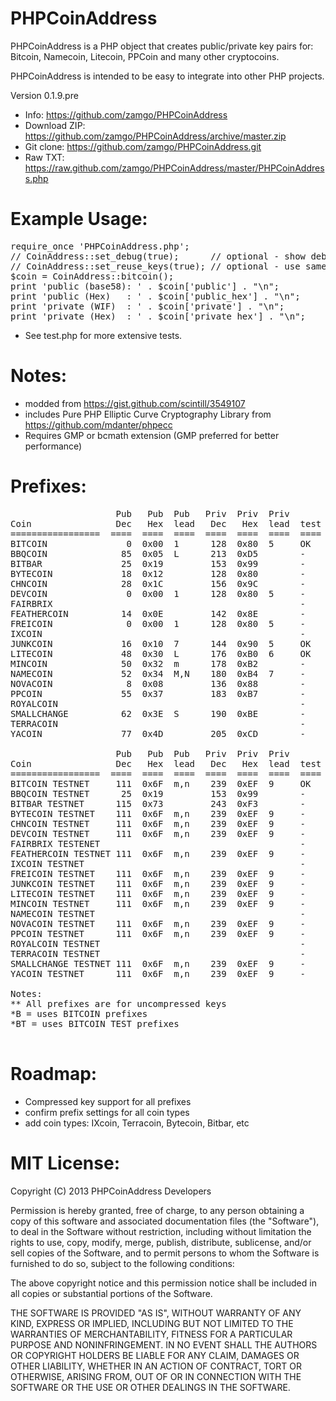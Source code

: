 PHPCoinAddress
==============
PHPCoinAddress is a PHP object that creates public/private key pairs for:
Bitcoin, Namecoin, Litecoin, PPCoin and many other cryptocoins.

PHPCoinAddress is intended to be easy to integrate into other PHP projects. 

Version 0.1.9.pre

* Info: https://github.com/zamgo/PHPCoinAddress
* Download ZIP: https://github.com/zamgo/PHPCoinAddress/archive/master.zip
* Git clone: https://github.com/zamgo/PHPCoinAddress.git
* Raw TXT: https://raw.github.com/zamgo/PHPCoinAddress/master/PHPCoinAddress.php

Example Usage:
==============
<pre>
require_once 'PHPCoinAddress.php';
// CoinAddress::set_debug(true);      // optional - show debugging messages
// CoinAddress::set_reuse_keys(true); // optional - use same key for all addresses
$coin = CoinAddress::bitcoin();  
print 'public (base58): ' . $coin['public'] . "\n";
print 'public (Hex)   : ' . $coin['public_hex'] . "\n";
print 'private (WIF)  : ' . $coin['private'] . "\n";
print 'private (Hex)  : ' . $coin['private_hex'] . "\n"; 
</pre>
* See test.php for more extensive tests.

Notes:
==============
* modded from https://gist.github.com/scintill/3549107
* includes Pure PHP Elliptic Curve Cryptography Library from https://github.com/mdanter/phpecc
* Requires GMP or bcmath extension (GMP preferred for better performance)

Prefixes:
=============
<pre>
                    Pub   Pub  Pub   Priv  Priv  Priv
Coin                Dec   Hex  lead   Dec   Hex  lead  test  note
=================  ====  ====  ====  ====  ====  ====  ====  ====
BITCOIN               0  0x00  1      128  0x80  5     OK    https://github.com/bitcoin/bitcoin
BBQCOIN              85  0x05  L      213  0xD5        -     https://github.com/overware/BBQCoin
BITBAR               25  0x19         153  0x99        -     https://github.com/aLQ/bitbar
BYTECOIN             18  0x12         128  0x80        -     https://github.com/bryan-mills/bytecoin
CHNCOIN              28  0x1C         156  0x9C        -     https://github.com/CHNCoin/CHNCoin
DEVCOIN               0  0x00  1      128  0x80  5     -     *B http://sourceforge.net/projects/galacticmilieu/files/DeVCoin/
FAIRBRIX                                               -     https://github.com/coblee/Fairbrix
FEATHERCOIN          14  0x0E         142  0x8E        -     https://github.com/FeatherCoin/FeatherCoin
FREICOIN              0  0x00  1      128  0x80  5     -     *B https://github.com/freicoin/freicoin
IXCOIN                                                 -     https://github.com/ixcoin/ixcoin
JUNKCOIN             16  0x10  7      144  0x90  5     OK    https://github.com/js2082/JKC
LITECOIN             48  0x30  L      176  0xB0  6     OK    https://github.com/litecoin-project/litecoin
MINCOIN              50  0x32  m      178  0xB2        -     https://github.com/SandyCohen/mincoin
NAMECOIN             52  0x34  M,N    180  0xB4  7     -     https://github.com/namecoin/namecoin
NOVACOIN              8  0x08         136  0x88        -     https://github.com/CryptoManiac/novacoin
PPCOIN               55  0x37         183  0xB7        -     https://github.com/ppcoin/ppcoin
ROYALCOIN                                              -     http://sourceforge.net/projects/royalcoin/
SMALLCHANGE          62  0x3E  S      190  0xBE        -     https://github.com/bfroemel/smallchange
TERRACOIN                                              -     https://github.com/terracoin/terracoin
YACOIN               77  0x4D         205  0xCD        -     https://github.com/pocopoco/yacoin

                    Pub   Pub  Pub   Priv  Priv  Priv
Coin                Dec   Hex  lead   Dec   Hex  lead  test  note
=================  ====  ====  ====  ====  ====  ====  ====  ====
BITCOIN TESTNET     111  0x6F  m,n    239  0xEF  9     OK
BBQCOIN TESTNET      25  0x19         153  0x99        -
BITBAR TESTNET      115  0x73         243  0xF3        -
BYTECOIN TESTNET    111  0x6F  m,n    239  0xEF  9     -     *BT
CHNCOIN TESTNET     111  0x6F  m,n    239  0xEF  9     -     *BT
DEVCOIN TESTNET     111  0x6F  m,n    239  0xEF  9     -     *BT
FAIRBRIX TESTENET                                      -
FEATHERCOIN TESTNET 111  0x6F  m,n    239  0xEF  9     -     *BT
IXCOIN TESTNET                                         -
FREICOIN TESTNET    111  0x6F  m,n    239  0xEF  9     -     *BT
JUNKCOIN TESTNET    111  0x6F  m,n    239  0xEF  9     -     *BT
LITECOIN TESTNET    111  0x6F  m,n    239  0xEF  9     -     *BT
MINCOIN TESTNET     111  0x6F  m,n    239  0xEF  9     -     *BT
NAMECOIN TESTNET                                       -
NOVACOIN TESTNET    111  0x6F  m,n    239  0xEF  9     -     *BT
PPCOIN TESTNET      111  0x6F  m,n    239  0xEF  9     -     *BT
ROYALCOIN TESTNET                                      -
TERRACOIN TESTNET                                      -
SMALLCHANGE TESTNET 111  0x6F  m,n    239  0xEF  9     -     *BT
YACOIN TESTNET      111  0x6F  m,n    239  0xEF  9     -     *BT

Notes:
** All prefixes are for uncompressed keys
*B = uses BITCOIN prefixes
*BT = uses BITCOIN TEST prefixes

</pre>

Roadmap:
==============
* Compressed key support for all prefixes
* confirm prefix settings for all coin types
* add coin types: IXcoin, Terracoin, Bytecoin, Bitbar, etc


MIT License:
==============
Copyright (C) 2013 PHPCoinAddress Developers

Permission is hereby granted, free of charge, to any person obtaining
a copy of this software and associated documentation files (the "Software"),
to deal in the Software without restriction, including without limitation
the rights to use, copy, modify, merge, publish, distribute, sublicense,
and/or sell copies of the Software, and to permit persons to whom the
Software is furnished to do so, subject to the following conditions:

The above copyright notice and this permission notice shall be included
in all copies or substantial portions of the Software.

THE SOFTWARE IS PROVIDED "AS IS", WITHOUT WARRANTY OF ANY KIND, EXPRESS
OR IMPLIED, INCLUDING BUT NOT LIMITED TO THE WARRANTIES OF MERCHANTABILITY,
FITNESS FOR A PARTICULAR PURPOSE AND NONINFRINGEMENT. IN NO EVENT SHALL
THE AUTHORS OR COPYRIGHT HOLDERS BE LIABLE FOR ANY CLAIM, DAMAGES
OR OTHER LIABILITY, WHETHER IN AN ACTION OF CONTRACT, TORT OR OTHERWISE,
ARISING FROM, OUT OF OR IN CONNECTION WITH THE SOFTWARE OR THE USE OR
OTHER DEALINGS IN THE SOFTWARE.

